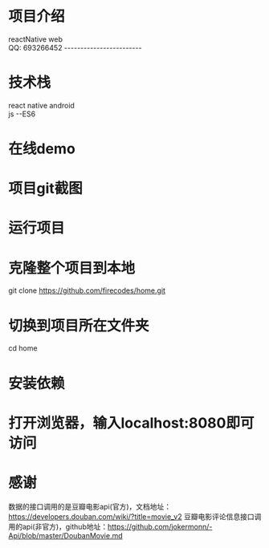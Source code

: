 # 项目介绍
  reactNative web  
  QQ: 693266452 ------------------------
# 技术栈
  react native android  
  js --ES6

# 在线demo
  

# 项目git截图
  

# 运行项目

# 克隆整个项目到本地
git clone https://github.com/firecodes/home.git

# 切换到项目所在文件夹
cd home

# 安装依赖


# 打开浏览器，输入localhost:8080即可访问


# 感谢
  数据的接口调用的是豆瓣电影api(官方)，文档地址：https://developers.douban.com/wiki/?title=movie_v2
  豆瓣电影评论信息接口调用的api(非官方)，github地址：https://github.com/jokermonn/-Api/blob/master/DoubanMovie.md